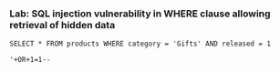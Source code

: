 ### Lab: SQL injection vulnerability in WHERE clause allowing retrieval of hidden data

```SELECT * FROM products WHERE category = 'Gifts' AND released = 1```

```'+OR+1=1--```
